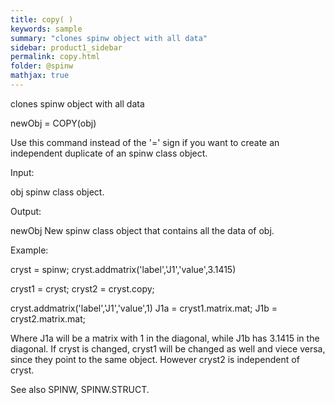 ```yaml
---
title: copy( )
keywords: sample
summary: "clones spinw object with all data"
sidebar: product1_sidebar
permalink: copy.html
folder: @spinw
mathjax: true
---
```

  clones spinw object with all data
 
  newObj = COPY(obj)
 
  Use this command instead of the '=' sign if you want to
  create an independent duplicate of an spinw class object.
 
  Input:
 
  obj       spinw class object.
 
  Output:
 
  newObj    New spinw class object that contains all the data of
            obj.
 
  Example:
 
  cryst = spinw;
  cryst.addmatrix('label','J1','value',3.1415)
 
  cryst1 = cryst;
  cryst2 = cryst.copy;
 
  cryst.addmatrix('label','J1','value',1)
  J1a = cryst1.matrix.mat;
  J1b = cryst2.matrix.mat;
 
  Where J1a will be a matrix with 1 in the diagonal, while J1b
  has 3.1415 in the diagonal. If cryst is changed, cryst1 will
  be changed as well and viece versa, since they point to the
  same object. However cryst2 is independent of cryst.
 
  See also SPINW, SPINW.STRUCT.
 
